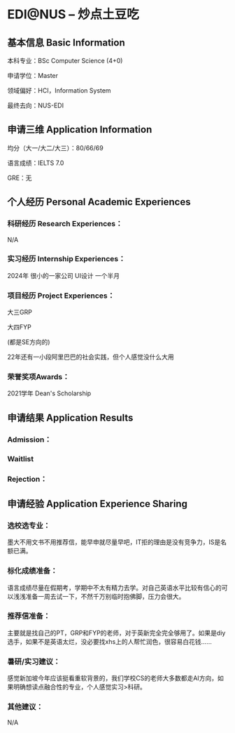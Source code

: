# EDI@NUS – 炒点土豆吃

## 基本信息 Basic Information

本科专业：BSc Computer Science (4+0)

申请学位：Master

领域偏好：HCI，Information System

最终去向：NUS-EDI


## 申请三维 Application Information

均分（大一/大二/大三）：80/66/69

语言成绩：IELTS 7.0

GRE：无


## 个人经历 Personal Academic Experiences

### 科研经历 Research Experiences：

N/A

### 实习经历 Internship Experiences：

2024年 很小的一家公司 UI设计 一个半月

### 项目经历 Project Experiences：

大三GRP

大四FYP

(都是SE方向的)

22年还有一小段阿里巴巴的社会实践，但个人感觉没什么大用

### 荣誉奖项Awards：

2021学年 Dean's Scholarship

## 申请结果 Application Results

### Admission：

### Waitlist

### Rejection：

## 申请经验 Application Experience Sharing

### 选校选专业：

墨大不用文书不用推荐信，能早申就尽量早吧，IT拒的理由是没有竞争力，IS是名额已满。

### 标化成绩准备：

语言成绩尽量在假期考，学期中不太有精力去学。对自己英语水平比较有信心的可以浅浅准备一周去试一下，不然千万别临时抱佛脚，压力会很大。

### 推荐信准备：

主要就是找自己的PT，GRP和FYP的老师，对于英新完全完全够用了。如果是diy选手，如果不是英语太烂，没必要找xhs上的人帮忙润色，很容易白花钱……

### 暑研/实习建议：

感觉新加坡今年应该挺看重软背景的，我们学校CS的老师大多数都走AI方向，如果明确想读点融合性的专业，个人感觉实习>科研。

### 其他建议：

N/A